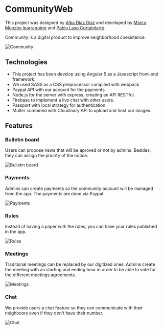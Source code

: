 # CommunityWeb

This project was designed by [Alba Díaz Díaz](https://www.linkedin.com/in/diazaltriangulo/) and developed by [Marco Monzón Iparraguirre](https://www.linkedin.com/in/marcomonzon/) and [Pablo Laso Cortabitarte](https://www.linkedin.com/in/pablolaso/).

Community is a digital product to improve neighborhood coexistence.

![Community](https://res.cloudinary.com/plasocloud/image/upload/v1525340341/home.png)

## Technologies

* This project has been develop using Angular 5 as a Javascript front-end framework.
* We used SASS as a CSS preprocessor compiled with webpack
* Paypal API with our account for the payments
* Node.js for the server with express, creating an API RESTful.
* Firebase to implement a live chat with other users.
* Passport with local strategy for authentication.
* Multer combined with Cloudinary API to upload and host our images.

## Features

### Bulletin board

Users can propose news that will be aproved or not by admins. Besides, they can assign the priority of the notice.

![Bulletin board](https://res.cloudinary.com/plasocloud/image/upload/v1525340894/news.png)

### Payments

Admins can create payments so the community account will be managed from the app. The payments are done via Paypal.

![Payments](https://res.cloudinary.com/plasocloud/image/upload/v1525341172/payment.png)

### Rules

Instead of having a paper with the rules, you can have your rules published in the app.

![Rules](https://res.cloudinary.com/plasocloud/image/upload/v1525341523/rules.png)

### Meetings

Traditional meetings can be replaced by our digitized ones. Admins create the meeting with an starting and ending hour in order to be able to vote for the different meetings agreements.

![Meetings](https://res.cloudinary.com/plasocloud/image/upload/v1525341994/voting.png)

### Chat

We provide users a chat feature so they can communicate with their neighboors even if they don't have their number.

![Chat](https://res.cloudinary.com/plasocloud/image/upload/v1525342402/chat.png)
